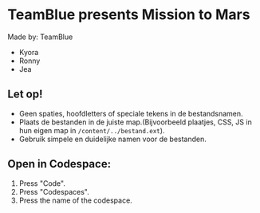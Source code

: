 # TeamBlue presents Mission to Mars
Made by: TeamBlue
- Kyora
- Ronny
- Jea

## Let op!

- Geen spaties, hoofdletters of speciale tekens in de bestandsnamen.
- Plaats de bestanden in de juiste map.(Bijvoorbeeld plaatjes, CSS, JS in hun eigen map in `/content/../bestand.ext`). 
- Gebruik simpele en duidelijke namen voor de bestanden.

## Open in Codespace:

1. Press "Code".
2. Press "Codespaces".
3. Press the name of the codespace.